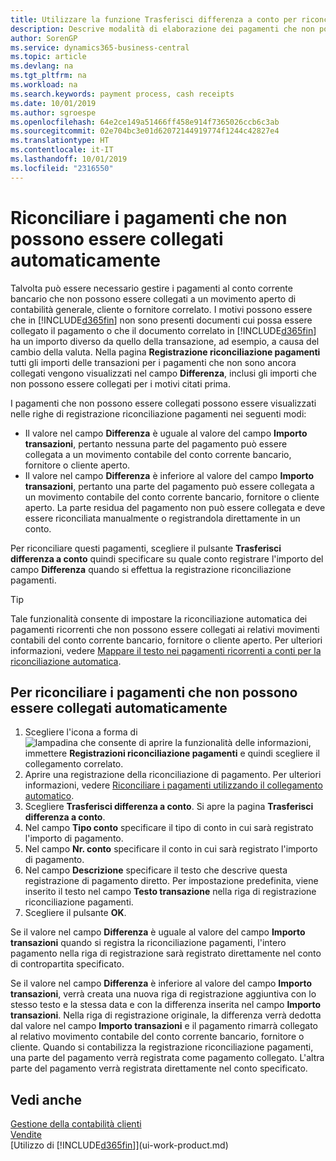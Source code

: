 ```yaml
---
title: Utilizzare la funzione Trasferisci differenza a conto per riconciliare i pagamenti | Documenti Microsoft
description: Descrive modalità di elaborazione dei pagamenti che non possono essere collegati a un documento, ad esempio, quando un tasso di cambio comporta una differenza negli importi.
author: SorenGP
ms.service: dynamics365-business-central
ms.topic: article
ms.devlang: na
ms.tgt_pltfrm: na
ms.workload: na
ms.search.keywords: payment process, cash receipts
ms.date: 10/01/2019
ms.author: sgroespe
ms.openlocfilehash: 64e2ce149a51466ff458e914f7365026ccb6c3ab
ms.sourcegitcommit: 02e704bc3e01d62072144919774f1244c42827e4
ms.translationtype: HT
ms.contentlocale: it-IT
ms.lasthandoff: 10/01/2019
ms.locfileid: "2316550"
---
```

# <a name="reconcile-payments-that-cannot-be-applied-automatically"></a>Riconciliare i pagamenti che non possono essere collegati automaticamente
Talvolta può essere necessario gestire i pagamenti al conto corrente bancario che non possono essere collegati a un movimento aperto di contabilità generale, cliente o fornitore correlato. I motivi possono essere che in [!INCLUDE[d365fin](includes/d365fin_md.md)] non sono presenti documenti cui possa essere collegato il pagamento o che il documento correlato in [!INCLUDE[d365fin](includes/d365fin_md.md)] ha un importo diverso da quello della transazione, ad esempio, a causa del cambio della valuta. Nella pagina **Registrazione riconciliazione pagamenti** tutti gli importi delle transazioni per i pagamenti che non sono ancora collegati vengono visualizzati nel campo **Differenza**, inclusi gli importi che non possono essere collegati per i motivi citati prima.

I pagamenti che non possono essere collegati possono essere visualizzati nelle righe di registrazione riconciliazione pagamenti nei seguenti modi:

* Il valore nel campo **Differenza** è uguale al valore del campo **Importo transazioni**, pertanto nessuna parte del pagamento può essere collegata a un movimento contabile del conto corrente bancario, fornitore o cliente aperto.
* Il valore nel campo **Differenza** è inferiore al valore del campo **Importo transazioni**, pertanto una parte del pagamento può essere collegata a un movimento contabile del conto corrente bancario, fornitore o cliente aperto. La parte residua del pagamento non può essere collegata e deve essere riconciliata manualmente o registrandola direttamente in un conto.

Per riconciliare questi pagamenti, scegliere il pulsante **Trasferisci differenza a conto** quindi specificare su quale conto registrare l'importo del campo **Differenza** quando si effettua la registrazione riconciliazione pagamenti.

> [!TIP]  
>   Tale funzionalità consente di impostare la riconciliazione automatica dei pagamenti ricorrenti che non possono essere collegati ai relativi movimenti contabili del conto corrente bancario, fornitore o cliente aperto. Per ulteriori informazioni, vedere [Mappare il testo nei pagamenti ricorrenti a conti per la riconciliazione automatica](receivables-how-map-text-recurring-payments-accounts-auto-reconcilliation.md).

## <a name="to-reconcile-payments-that-cannot-be-applied-automatically"></a>Per riconciliare i pagamenti che non possono essere collegati automaticamente
1. Scegliere l'icona a forma di ![lampadina che consente di aprire la funzionalità delle informazioni](media/ui-search/search_small.png "Informazioni sull'operazione che si desidera eseguire"), immettere **Registrazioni riconciliazione pagamenti** e quindi scegliere il collegamento correlato.
2. Aprire una registrazione della riconciliazione di pagamento. Per ulteriori informazioni, vedere [Riconciliare i pagamenti utilizzando il collegamento automatico](receivables-how-reconcile-payments-auto-application.md).
3. Scegliere **Trasferisci differenza a conto**. Si apre la pagina **Trasferisci differenza a conto**.
4. Nel campo **Tipo conto** specificare il tipo di conto in cui sarà registrato l'importo di pagamento.
5. Nel campo **Nr. conto** specificare il conto in cui sarà registrato l'importo di pagamento.
6. Nel campo **Descrizione** specificare il testo che descrive questa registrazione di pagamento diretto. Per impostazione predefinita, viene inserito il testo nel campo **Testo transazione** nella riga di registrazione riconciliazione pagamenti.
7. Scegliere il pulsante **OK**.

Se il valore nel campo **Differenza** è uguale al valore del campo **Importo transazioni** quando si registra la riconciliazione pagamenti, l'intero pagamento nella riga di registrazione sarà registrato direttamente nel conto di contropartita specificato.

Se il valore nel campo **Differenza** è inferiore al valore del campo **Importo transazioni**, verrà creata una nuova riga di registrazione aggiuntiva con lo stesso testo e la stessa data e con la differenza inserita nel campo **Importo transazioni**. Nella riga di registrazione originale, la differenza verrà dedotta dal valore nel campo **Importo transazioni** e il pagamento rimarrà collegato al relativo movimento contabile del conto corrente bancario, fornitore o cliente. Quando si contabilizza la registrazione riconciliazione pagamenti, una parte del pagamento verrà registrata come pagamento collegato. L'altra parte del pagamento verrà registrata direttamente nel conto specificato.

## <a name="see-also"></a>Vedi anche
[Gestione della contabilità clienti](receivables-manage-receivables.md)  
[Vendite](sales-manage-sales.md)  
[Utilizzo di [!INCLUDE[d365fin](includes/d365fin_md.md)]](ui-work-product.md)
